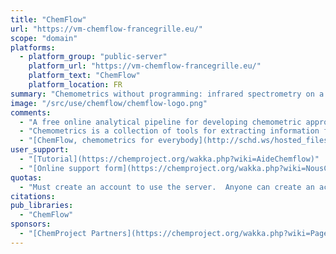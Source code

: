 ```yaml
---
title: "ChemFlow"
url: "https://vm-chemflow-francegrille.eu/"
scope: "domain"
platforms:
  - platform_group: "public-server"
    platform_url: "https://vm-chemflow-francegrille.eu/"
    platform_text: "ChemFlow"
    platform_location: FR
summary: "Chemometrics without programming: infrared spectrometry on a Galaxy platform."
image: "/src/use/chemflow/chemflow-logo.png"
comments:
  - "A free online analytical pipeline for developing chemometric approaches."
  - "Chemometrics is a collection of tools for extracting information from spectral data. The methods are essentially linear, with regressions, discriminant analyzes, unsupervised classifications, spectral decompositions, multi-array-multipath methods, plus pretreatments. Many applications focus on the near infrared. Its complementarity with the [Chemoocs mooc on France Digital University](https://www.fun-mooc.fr/) guarantees the correct use of chemometrics tools."
  - "[ChemFlow, chemometrics for everybody](http://schd.ws/hosted_files/gcc2017/97/P28_ChemFlow_poster-en_GCC2017.pdf), poster [presented at GCC2017](https://sched.co/B8Z9)."
user_support:
  - "[Tutorial](https://chemproject.org/wakka.php?wiki=AideChemflow)"
  - "[Online support form](https://chemproject.org/wakka.php?wiki=NousContacter)"
quotas:
  - "Must create an account to use the server.  Anyone can create an account."
citations:
pub_libraries:
  - "ChemFlow"
sponsors:
  - "[ChemProject Partners](https://chemproject.org/wakka.php?wiki=PagePrincipale)"
---
```

